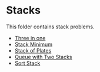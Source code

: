 # Stacks

This folder contains stack problems.

* [Three in one](Three)
* [Stack Minimum](Min)
* [Stack of Plates](StackOfPlates)
* [Queue with Two Stacks](Queue)
* [Sort Stack](Sort)


[//]: # (These are reference links used in the body of this note and get stripped out when the markdown processor does its job. There is no need to format nicely because it shouldn't be seen. Thanks SO - http://stackoverflow.com/questions/4823468/store-comments-in-markdown-syntax)

   [Three]: <Stacks/Three>
   [Min]: <Stacks/Min>
   [StackOfPlates]: <Stacks/StackOfPlates>
   [Queue]: <Stacks/Queue>
   [Sort]: <Stacks/Sort>

